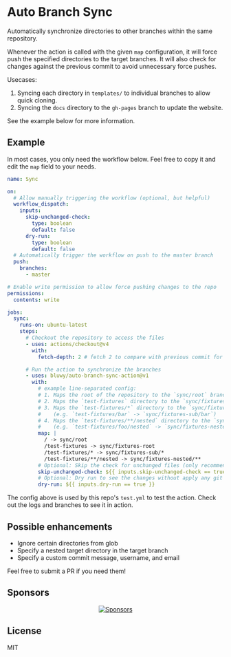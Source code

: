 # Auto Branch Sync

Automatically synchronize directories to other branches within the same repository.

Whenever the action is called with the given `map` configuration, it will force push the specified directories to the target branches. It will also check for changes against the previous commit to avoid unnecessary force pushes.

Usecases:

1. Syncing each directory in `templates/` to individual branches to allow quick cloning.
2. Syncing the `docs` directory to the `gh-pages` branch to update the website.

See the example below for more information.

## Example

In most cases, you only need the workflow below. Feel free to copy it and edit the `map` field to your needs.

```yaml
name: Sync

on:
  # Allow manually triggering the workflow (optional, but helpful)
  workflow_dispatch:
    inputs:
      skip-unchanged-check:
        type: boolean
        default: false
      dry-run:
        type: boolean
        default: false
  # Automatically trigger the workflow on push to the master branch
  push:
    branches:
      - master

# Enable write permission to allow force pushing changes to the repo
permissions:
  contents: write

jobs:
  sync:
    runs-on: ubuntu-latest
    steps:
      # Checkout the repository to access the files
      - uses: actions/checkout@v4
        with:
          fetch-depth: 2 # fetch 2 to compare with previous commit for changes

      # Run the action to synchronize the branches
      - uses: bluwy/auto-branch-sync-action@v1
        with:
          # example line-separated config:
          # 1. Maps the root of the repository to the `sync/root` branch
          # 2. Maps the `test-fixtures` directory to the `sync/fixtures-root` branch
          # 3. Maps the `test-fixtures/*` directory to the `sync/fixtures-sub/*` branch
          #    (e.g. `test-fixtures/bar` -> `sync/fixtures-sub/bar`)
          # 4. Maps the `test-fixtures/**/nested` directory to the `sync/fixtures-nested/**` branch
          #    (e.g. `test-fixtures/foo/nested` -> `sync/fixtures-nested/foo`)
          map: |
            / -> sync/root
            /test-fixtures -> sync/fixtures-root
            /test-fixtures/* -> sync/fixtures-sub/* 
            /test-fixtures/**/nested -> sync/fixtures-nested/**
          # Optional: Skip the check for unchanged files (only recommended for debugging)
          skip-unchanged-check: ${{ inputs.skip-unchanged-check == true }}
          # Optional: Dry run to see the changes without apply any git actions (only recommended for debugging)
          dry-run: ${{ inputs.dry-run == true }}
```

The config above is used by this repo's `test.yml` to test the action. Check out the logs and branches to see it in action.

## Possible enhancements

- Ignore certain directories from glob
- Specify a nested target directory in the target branch
- Specify a custom commit message, username, and email

Feel free to submit a PR if you need them!

## Sponsors

<p align="center">
  <a href="https://bjornlu.com/sponsor">
    <img src="https://bjornlu.com/sponsors.svg" alt="Sponsors" />
  </a>
</p>

## License

MIT
